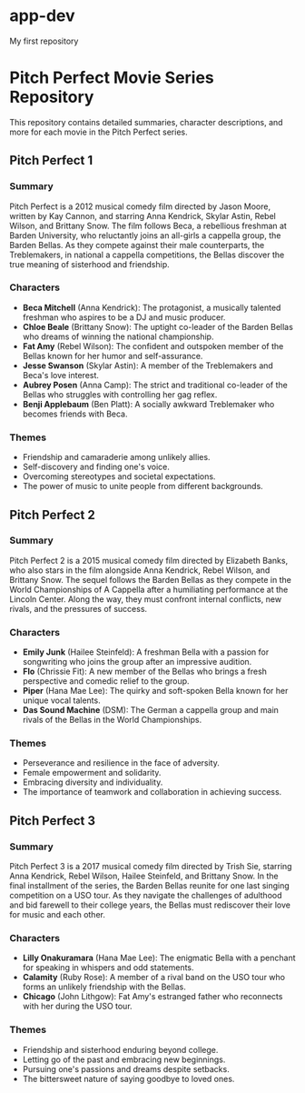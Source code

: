 # app-dev
My first repository
# Pitch Perfect Movie Series Repository

This repository contains detailed summaries, character descriptions, and more for each movie in the Pitch Perfect series.

## Pitch Perfect 1

### Summary

Pitch Perfect is a 2012 musical comedy film directed by Jason Moore, written by Kay Cannon, and starring Anna Kendrick, Skylar Astin, Rebel Wilson, and Brittany Snow. The film follows Beca, a rebellious freshman at Barden University, who reluctantly joins an all-girls a cappella group, the Barden Bellas. As they compete against their male counterparts, the Treblemakers, in national a cappella competitions, the Bellas discover the true meaning of sisterhood and friendship.

### Characters

- **Beca Mitchell** (Anna Kendrick): The protagonist, a musically talented freshman who aspires to be a DJ and music producer.
- **Chloe Beale** (Brittany Snow): The uptight co-leader of the Barden Bellas who dreams of winning the national championship.
- **Fat Amy** (Rebel Wilson): The confident and outspoken member of the Bellas known for her humor and self-assurance.
- **Jesse Swanson** (Skylar Astin): A member of the Treblemakers and Beca's love interest.
- **Aubrey Posen** (Anna Camp): The strict and traditional co-leader of the Bellas who struggles with controlling her gag reflex.
- **Benji Applebaum** (Ben Platt): A socially awkward Treblemaker who becomes friends with Beca.

### Themes

- Friendship and camaraderie among unlikely allies.
- Self-discovery and finding one's voice.
- Overcoming stereotypes and societal expectations.
- The power of music to unite people from different backgrounds.

## Pitch Perfect 2

### Summary

Pitch Perfect 2 is a 2015 musical comedy film directed by Elizabeth Banks, who also stars in the film alongside Anna Kendrick, Rebel Wilson, and Brittany Snow. The sequel follows the Barden Bellas as they compete in the World Championships of A Cappella after a humiliating performance at the Lincoln Center. Along the way, they must confront internal conflicts, new rivals, and the pressures of success.

### Characters

- **Emily Junk** (Hailee Steinfeld): A freshman Bella with a passion for songwriting who joins the group after an impressive audition.
- **Flo** (Chrissie Fit): A new member of the Bellas who brings a fresh perspective and comedic relief to the group.
- **Piper** (Hana Mae Lee): The quirky and soft-spoken Bella known for her unique vocal talents.
- **Das Sound Machine** (DSM): The German a cappella group and main rivals of the Bellas in the World Championships.

### Themes

- Perseverance and resilience in the face of adversity.
- Female empowerment and solidarity.
- Embracing diversity and individuality.
- The importance of teamwork and collaboration in achieving success.

## Pitch Perfect 3

### Summary

Pitch Perfect 3 is a 2017 musical comedy film directed by Trish Sie, starring Anna Kendrick, Rebel Wilson, Hailee Steinfeld, and Brittany Snow. In the final installment of the series, the Barden Bellas reunite for one last singing competition on a USO tour. As they navigate the challenges of adulthood and bid farewell to their college years, the Bellas must rediscover their love for music and each other.

### Characters

- **Lilly Onakuramara** (Hana Mae Lee): The enigmatic Bella with a penchant for speaking in whispers and odd statements.
- **Calamity** (Ruby Rose): A member of a rival band on the USO tour who forms an unlikely friendship with the Bellas.
- **Chicago** (John Lithgow): Fat Amy's estranged father who reconnects with her during the USO tour.

### Themes

- Friendship and sisterhood enduring beyond college.
- Letting go of the past and embracing new beginnings.
- Pursuing one's passions and dreams despite setbacks.
- The bittersweet nature of saying goodbye to loved ones.

